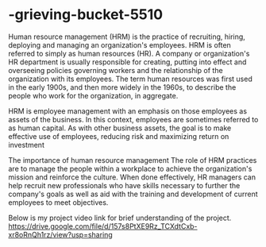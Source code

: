 # -grieving-bucket-5510
Human resource management (HRM) is the practice of recruiting, hiring, deploying and managing an organization's employees. HRM is often referred to simply as human resources (HR). A company or organization's HR department is usually responsible for creating, putting into effect and overseeing policies governing workers and the relationship of the organization with its employees. The term human resources was first used in the early 1900s, and then more widely in the 1960s, to describe the people who work for the organization, in aggregate.

HRM is employee management with an emphasis on those employees as assets of the business. In this context, employees are sometimes referred to as human capital. As with other business assets, the goal is to make effective use of employees, reducing risk and maximizing return on investment 


The importance of human resource management
The role of HRM practices are to manage the people within a workplace to achieve the organization's mission and reinforce the culture. When done effectively, HR managers can help recruit new professionals who have skills necessary to further the company's goals as well as aid with the training and development of current employees to meet objectives.



Below is my project video link for brief understanding of the project.
https://drive.google.com/file/d/157s8PtXE9Rz_TCXdtCxb-xr8oRnQh1rz/view?usp=sharing
